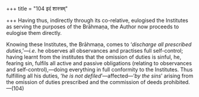 +++
title = "104 इदं शास्त्रम्"

+++
Having thus, indirectly through its co-relative, eulogised the
Institutes as serving the purposes of the Brāhmaṇa, the Author now
proceeds to eulogise them directly.

Knowing these Institutes, the Brāhmaṇa, comes to ‘*discharge all
prescribed duties*,’—*i.e*. he observes all observances and practises
full self-control; having learnt from the institutes that the omission
of duties is sinful, he, fearing sin, fulfils all active and passive
obligations (relating to observances and self-control),—doing everything
in full conformity to the Institutes. Thus fulfilling all his duties,
‘*he is not defiled*’—affected—‘*by the sins*’ arising from the omission
of duties prescribed and the commission of deeds prohibited.—(104)


